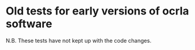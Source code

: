 # Old tests for early versions of ocrla software

N.B. These tests have not kept up with the code changes.
